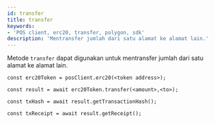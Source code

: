 ```yaml
---
id: transfer
title: transfer
keywords:
- 'POS client, erc20, transfer, polygon, sdk'
description: 'Mentransfer jumlah dari satu alamat ke alamat lain.'
---
```


Metode `transfer` dapat digunakan untuk mentransfer jumlah dari satu alamat ke alamat lain.

```
const erc20Token = posClient.erc20(<token address>);

const result = await erc20Token.transfer(<amount>,<to>);

const txHash = await result.getTransactionHash();

const txReceipt = await result.getReceipt();

```
